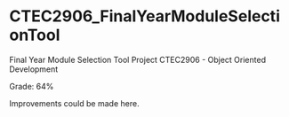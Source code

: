 # CTEC2906_FinalYearModuleSelectionTool
Final Year Module Selection Tool Project CTEC2906 - Object Oriented Development

Grade: 64%

Improvements could be made here.
